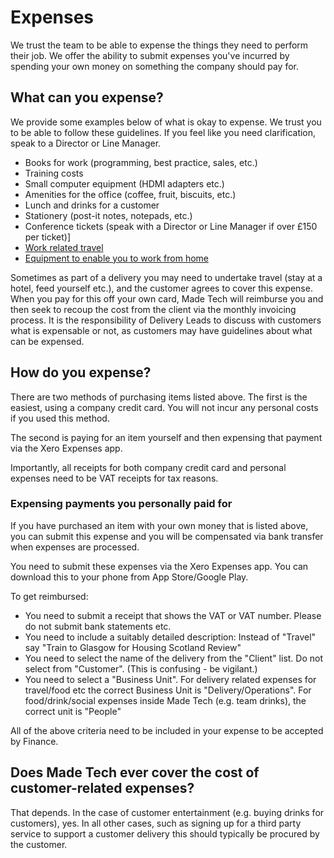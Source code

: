 # Expenses

We trust the team to be able to expense the things they need to perform their job. We offer the ability to submit expenses you've incurred by spending your own money on something the company should pay for.

## What can you expense?

We provide some examples below of what is okay to expense. We trust you to be able to follow these guidelines. If you feel like you need clarification, speak to a Director or Line Manager.

- Books for work (programming, best practice, sales, etc.)
- Training costs
- Small computer equipment (HDMI adapters etc.)
- Amenities for the office (coffee, fruit, biscuits, etc.)
- Lunch and drinks for a customer
- Stationery (post-it notes, notepads, etc.)
- Conference tickets (speak with a Director or Line Manager if over £150 per ticket)]
- [Work related travel](expenses/travel.md)
- [Equipment to enable you to work from home](expenses/working_from_home.md)

Sometimes as part of a delivery you may need to undertake travel (stay at a hotel, feed yourself etc.), and the customer agrees to cover this expense. When you pay for this off your own card, Made Tech will reimburse you and then seek to recoup the cost from the client via the monthly invoicing process. It is the responsibility of Delivery Leads to discuss with customers what is expensable or not, as customers may have guidelines about what can be expensed.

## How do you expense?

There are two methods of purchasing items listed above. The first is the easiest, using a company credit card. You will not incur any personal costs if you used this method. 

The second is paying for an item yourself and then expensing that payment via the Xero Expenses app.

Importantly, all receipts for both company credit card and personal expenses need to be VAT receipts for tax reasons.

### Expensing payments you personally paid for

If you have purchased an item with your own money that is listed above, you can submit this expense and you will be compensated via bank transfer when expenses are processed.

You need to submit these expenses via the Xero Expenses app. You can download this to your phone from App Store/Google Play.

To get reimbursed:

 * You need to submit a receipt that shows the VAT or VAT number. Please do not submit bank statements etc.
 * You need to include a suitably detailed description: Instead of "Travel" say "Train to Glasgow for Housing Scotland Review"
 * You need to select the name of the delivery from the "Client" list. Do not select from "Customer". (This is confusing - be vigilant.)
 * You need to select a "Business Unit". For delivery related expenses for travel/food etc the correct Business Unit is "Delivery/Operations". For food/drink/social expenses inside Made Tech (e.g. team drinks), the correct unit is "People"

All of the above criteria need to be included in your expense to be accepted by Finance.


## Does Made Tech ever cover the cost of customer-related expenses?

That depends. In the case of customer entertainment (e.g. buying drinks for customers), yes. In all other cases, such as signing up for a third party service to support a customer delivery this should typically be procured by the customer.
